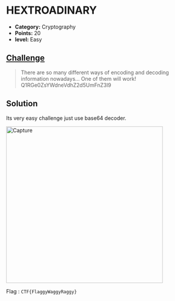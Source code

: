 # HEXTROADINARY

* **Category:** Cryptography
* **Points:** 20
* **level:** Easy

## [Challenge](https://ctflearn.com/problems/158)

> There are so many different ways of encoding and decoding information nowadays... One of them will work! Q1RGe0ZsYWdneVdhZ2d5UmFnZ3l9


## Solution
Its very easy challenge just use base64 decoder.

<img width="422" alt="Capture" src="https://user-images.githubusercontent.com/57364083/68809986-c6888f00-0675-11ea-84a6-b011b38f2268.PNG">

Flag : ```CTF{FlaggyWaggyRaggy}```

